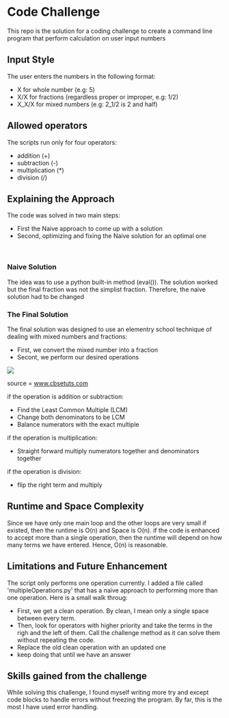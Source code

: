 # Code Challenge

This repo is the solution for a coding challenge to create a command line program that perform calculation on user input numbers

## Input Style

The user enters the numbers in the following format:
- X for whole number (e.g: 5)
- X/X for fractions (regardless proper or improper, e.g: 1/2)
- X_X/X for mixed numbers (e.g: 2_1/2 is 2 and half)

## Allowed operators

The scripts run only for four operators:
- addition (+)
- subtraction (-)
- multiplication (*)
- division (/)

## Explaining the Approach

The code was solved in two main steps:
- First the Naive approach to come up with a solution
- Second, optimizing and fixing the Naive solution for an optimal one

<br/>

### Naive Solution

The idea was to use a python built-in method (eval()). The solution worked but the final fraction was not the simplist fraction. Therefore, the naive solution had to be changed

### The Final Solution

The final solution was designed to use an elementry school technique of dealing with mixed numbers and fractions:
- First, we convert the mixed number into a fraction
- Secont, we perform our desired operations

<img src='https://i0.wp.com/www.cbsetuts.com/wp-content/uploads/2013/09/Equivalent-Fractions-fig7.png?fit=245%2C210&ssl=1'/>

source = www.cbsetuts.com

if the operation is addition or subtraction:
- Find the Least Common Multiple (LCM)
- Change both denominators to be LCM
- Balance numerators with the exact multiple

if the operation is multiplication:
- Straight forward multiply numerators together and denominators together

if the operation is division:
- flip the right term and multiply

## Runtime and Space Complexity

Since we have only one main loop and the other loops are very small if existed, then the runtime is O(n) and Space is O(n).
if the code is enhanced to accept more than a single operation, then the runtime will depend on how many terms we have entered. Hence, O(n) is reasonable.

## Limitations and Future Enhancement

The script only performs one operation currently. I added a file called 'multipleOperations.py' that has a naive approach to performing more than one operation. Here is a small walk throug:

- First, we get a clean operation. By clean, I mean only a single space between every term.
- Then, look for operators with higher priority and take the terms in the righ and the left of them. Call the challenge method as it can solve them without repeating the code.
- Replace the old clean operation with an updated one
- keep doing that until we have an answer

## Skills gained from the challenge

While solving this challenge, I found myself writing more try and except code blocks to handle errors without freezing the program. By far, this is the most I have used error handling. 
